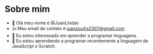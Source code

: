 # Sobre mim
- 👋 Olá meu nome é @JuanLindao
- :+1: Meu email de contato é juanziuuhs2307@gmail.com
- 👀 Eu estou interessado em aprender a programar linguagens.
- 🌱 Eu estou aprendendo a programar recentemente a linguagem de JavaScript e Scratch.
